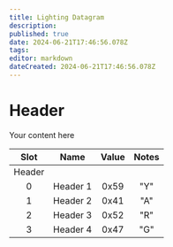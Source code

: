 ```yaml
---
title: Lighting Datagram
description: 
published: true
date: 2024-06-21T17:46:56.078Z
tags: 
editor: markdown
dateCreated: 2024-06-21T17:46:56.078Z
---
```


# Header
Your content here

|Slot|Name|Value|Notes|
|:-:|:-:|:-:|:-:|
|Header||||
|0|Header 1|0x59| "Y"|
|1|Header 2|0x41| "A"|
|2|Header 3|0x52| "R"|
|3|Header 4|0x47| "G"|